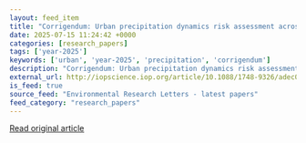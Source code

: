 ```yaml
---
layout: feed_item
title: "Corrigendum: Urban precipitation dynamics risk assessment across Indian smart cities (2025 Environ. Res. Lett. 20 074059)"
date: 2025-07-15 11:24:42 +0000
categories: [research_papers]
tags: ['year-2025']
keywords: ['urban', 'year-2025', 'precipitation', 'corrigendum']
description: "Corrigendum: Urban precipitation dynamics risk assessment across Indian smart cities (2025 Environ. Res. Lett. 20 074059)"
external_url: http://iopscience.iop.org/article/10.1088/1748-9326/adec06
is_feed: true
source_feed: "Environmental Research Letters - latest papers"
feed_category: "research_papers"
---
```




[Read original article](http://iopscience.iop.org/article/10.1088/1748-9326/adec06)
